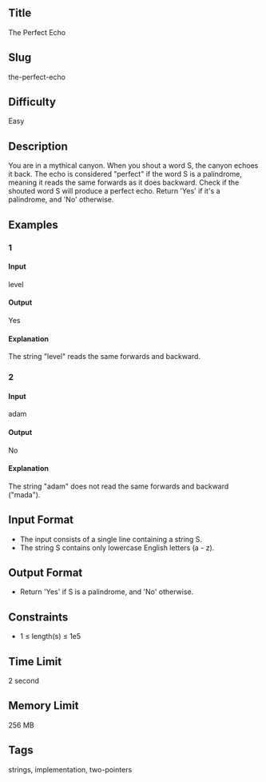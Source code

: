 ## Title

The Perfect Echo

## Slug

the-perfect-echo

## Difficulty

Easy

## Description

You are in a mythical canyon. When you shout a word S, the canyon echoes it back. The echo is considered "perfect" if the word S is a palindrome, meaning it reads the same forwards as it does backward. Check if the shouted word S will produce a perfect echo. Return 'Yes' if it's a palindrome, and 'No' otherwise.

## Examples

### 1

#### Input

level

#### Output

Yes

#### Explanation

The string "level" reads the same forwards and backward.
    
### 2

#### Input

adam

#### Output

No

#### Explanation

The string "adam" does not read the same forwards and backward ("mada").  

## Input Format  

- The input consists of a single line containing a string S.
- The string S contains only lowercase English letters (a - z).

## Output Format  

- Return 'Yes' if S is a palindrome, and 'No' otherwise.
  

## Constraints  

- 1 ≤ length(s) ≤ 1e5

## Time Limit

2 second

## Memory Limit

256 MB

## Tags

strings, implementation, two-pointers